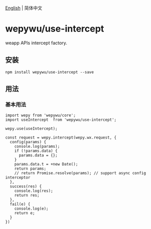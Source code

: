 [English](./README_EN.md) | 简体中文

# wepywu/use-intercept

 weapp APIs intercept factory.

## 安装

```
npm install wepywu/use-intercept --save
```

## 用法


### 基本用法

```
import wepy from 'wepywu/core';
import useIntercept  from 'wepywu/use-intercept';

wepy.use(useIntercept);

const request = wepy.intercept(wepy.wx.request, {
  config(params) {
    console.log(params);
    if (!params.data) {
      params.data = {};
    }
    params.data.t = +new Date();
    return params;
    // return Promise.resolve(params); // support async config interceptor
  },
  success(res) {
    console.log(res);
    return res;
  },
  fail(e) {
    console.log(e);
    return e;
  }
})
```

